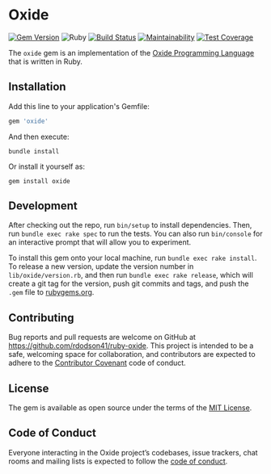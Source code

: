 # Oxide

[![Gem Version](https://badge.fury.io/rb/oxide.svg)](https://badge.fury.io/rb/oxide)
![Ruby](https://github.com/rdodson41/ruby-oxide/workflows/Ruby/badge.svg)
[![Build Status](https://travis-ci.org/rdodson41/ruby-oxide.svg?branch=master)](https://travis-ci.org/rdodson41/ruby-oxide)
[![Maintainability](https://api.codeclimate.com/v1/badges/021f4ab2eb6f6f4473b5/maintainability)](https://codeclimate.com/github/rdodson41/ruby-oxide/maintainability)
[![Test Coverage](https://api.codeclimate.com/v1/badges/021f4ab2eb6f6f4473b5/test_coverage)](https://codeclimate.com/github/rdodson41/ruby-oxide/test_coverage)

The `oxide` gem is an implementation of the
[Oxide Programming Language](https://github.com/rdodson41/ruby-oxide) that is
written in Ruby.

## Installation

Add this line to your application's Gemfile:

```ruby
gem 'oxide'
```

And then execute:

    bundle install

Or install it yourself as:

    gem install oxide

## Development

After checking out the repo, run `bin/setup` to install dependencies. Then, run
`bundle exec rake spec` to run the tests. You can also run `bin/console` for an
interactive prompt that will allow you to experiment.

To install this gem onto your local machine, run `bundle exec rake install`. To
release a new version, update the version number in `lib/oxide/version.rb`, and
then run `bundle exec rake release`, which will create a git tag for the
version, push git commits and tags, and push the `.gem` file to
[rubygems.org](https://rubygems.org).

## Contributing

Bug reports and pull requests are welcome on GitHub at
<https://github.com/rdodson41/ruby-oxide>. This project is intended to be a
safe, welcoming space for collaboration, and contributors are expected to adhere
to the [Contributor Covenant](http://contributor-covenant.org) code of conduct.

## License

The gem is available as open source under the terms of the
[MIT License](https://opensource.org/licenses/MIT).

## Code of Conduct

Everyone interacting in the Oxide project’s codebases, issue trackers, chat
rooms and mailing lists is expected to follow the
[code of conduct](https://github.com/rdodson41/ruby-oxide/blob/master/CODE_OF_CONDUCT.md).
